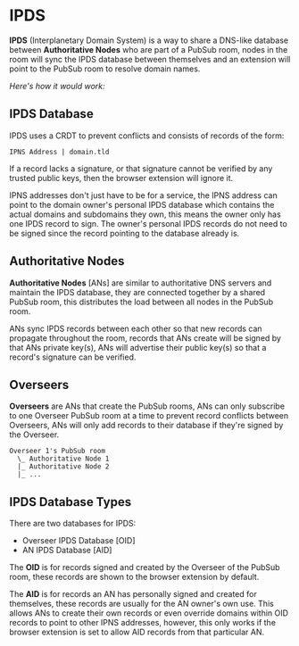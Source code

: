 # IPDS

**IPDS** (Interplanetary Domain System) is a way to share a DNS-like database between **Authoritative Nodes** who are part of a PubSub room, nodes in the room will sync the IPDS database between themselves and an extension will point to the PubSub room to resolve domain names.

*Here's how it would work:*

## IPDS Database

IPDS uses a CRDT to prevent conflicts and consists of records of the form:

`IPNS Address | domain.tld`

If a record lacks a signature, or that signature cannot be verified by any trusted public keys, then the browser extension will ignore it.

IPNS addresses don't just have to be for a service, the IPNS address can point to the domain owner's personal IPDS database which contains the actual domains and subdomains they own, this means the owner only has one IPDS record to sign. The owner's personal IPDS records do not need to be signed since the record pointing to the database already is.

## Authoritative Nodes

**Authoritative Nodes** [ANs] are similar to authoritative DNS servers and maintain the IPDS database, they are connected together by a shared PubSub room, this distributes the load between all nodes in the PubSub room.

ANs sync IPDS records between each other so that new records can propagate throughout the room, records that ANs create will be signed by that ANs private key(s), ANs will advertise their public key(s) so that a record's signature can be verified.

## Overseers

**Overseers** are ANs that create the PubSub rooms, ANs can only subscribe to one Overseer PubSub room at a time to prevent record conflicts between Overseers, ANs will only add records to their database if they're signed by the Overseer.

```
Overseer 1's PubSub room
  \_ Authoritative Node 1
  |_ Authoritative Node 2
  |_ ...
```

## IPDS Database Types

There are two databases for IPDS:

- Overseer IPDS Database [OID]
- AN IPDS Database [AID]

The **OID** is for records signed and created by the Overseer of the PubSub room, these records are shown to the browser extension by default.

The **AID** is for records an AN has personally signed and created for themselves, these records are usually for the AN owner's own use. This allows ANs to create their own records or even override domains within OID records to point to other IPNS addresses, however, this only works if the browser extension is set to allow AID records from that particular AN.
